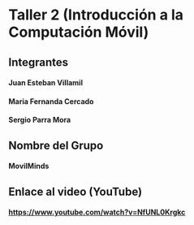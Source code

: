 # Taller 2 (Introducción a la Computación Móvil)

## Integrantes
#### Juan Esteban Villamil
#### Maria Fernanda Cercado
#### Sergio Parra Mora

## Nombre del Grupo
#### MovilMinds

## Enlace al video (YouTube)
#### https://www.youtube.com/watch?v=NfUNL0Krgkc
